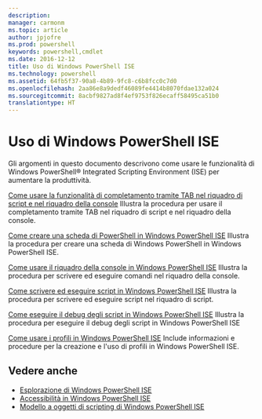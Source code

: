 ```yaml
---
description: 
manager: carmonm
ms.topic: article
author: jpjofre
ms.prod: powershell
keywords: powershell,cmdlet
ms.date: 2016-12-12
title: Uso di Windows PowerShell ISE
ms.technology: powershell
ms.assetid: 64fb5f37-90a8-4b89-9fc8-c6b8fcc0c7d0
ms.openlocfilehash: 2aa86e8a9dedf46089fe4414b8070fdae132a024
ms.sourcegitcommit: 8acbf9827ad8f4ef9753f826ecaff58495ca51b0
translationtype: HT
---
```

# <a name="using-the-windows-powershell-ise"></a>Uso di Windows PowerShell ISE
Gli argomenti in questo documento descrivono come usare le funzionalità di Windows PowerShell® Integrated Scripting Environment (ISE) per aumentare la produttività.

[Come usare la funzionalità di completamento tramite TAB nel riquadro di script e nel riquadro della console](How-to-Use-Tab-Completion-in-the-Script-Pane-and-Console-Pane.md) Illustra la procedura per usare il completamento tramite TAB nel riquadro di script e nel riquadro della console.

[Come creare una scheda di PowerShell in Windows PowerShell ISE](How-to-Create-a-PowerShell-Tab-in-Windows-PowerShell-ISE.md) Illustra la procedura per creare una scheda di Windows PowerShell in Windows PowerShell ISE.

[Come usare il riquadro della console in Windows PowerShell ISE](How-to-Use-the-Console-Pane-in-the-Windows-PowerShell-ISE.md) Illustra la procedura per scrivere ed eseguire comandi nel riquadro della console.

[Come scrivere ed eseguire script in Windows PowerShell ISE](How-to-Write-and-Run-Scripts-in-the-Windows-PowerShell-ISE.md) Illustra la procedura per scrivere ed eseguire script nel riquadro di script.

[Come eseguire il debug degli script in Windows PowerShell ISE](How-to-Debug-Scripts-in-Windows-PowerShell-ISE.md) Illustra la procedura per eseguire il debug degli script in Windows PowerShell ISE

[Come usare i profili in Windows PowerShell ISE](How-to-Use-Profiles-in-Windows-PowerShell-ISE.md) Include informazioni e procedure per la creazione e l'uso di profili in Windows PowerShell ISE.

## <a name="see-also"></a>Vedere anche
- [Esplorazione di Windows PowerShell ISE](../../getting-started/fundamental/Exploring-the-Windows-PowerShell-ISE.md)
- [Accessibilità in Windows PowerShell ISE](../../setup/Accessibility-in-Windows-PowerShell-ISE.md)
- [Modello a oggetti di scripting di Windows PowerShell ISE](https://technet.microsoft.com/en-us/library/69b047d0-da79-413e-b948-8e45d05d1f85)

